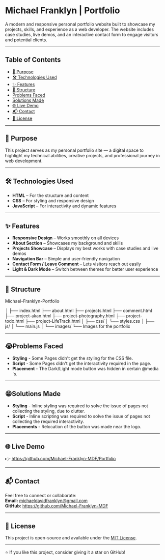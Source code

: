 # Michael Franklyn | Portfolio

A modern and responsive personal portfolio website built to showcase my projects, skills, and experience as a web developer. The website includes case studies, live demos, and an interactive contact form to engage visitors and potential clients.

---

## Table of Contents

- [🚀 Purpose](#-purpose)
- [🛠️ Technologies Used](#️-technologies-used)
- [✨ Features](#-features)
- [🧩 Structure](#-structure)
- [Problems Faced](#problems-faced)
- [Solutions Made](#solutions-made)
- [🌐 Live Demo](#-live-demo)
- [📬 Contact](#-contact)
- [📄 License](#-license)

---

## 🚀 Purpose

This project serves as my personal portfolio site — a digital space to highlight my technical abilities, creative projects, and professional journey in web development.

---

## 🛠️ Technologies Used

- **HTML** – For the structure and content  
- **CSS** – For styling and responsive design  
- **JavaScript** – For interactivity and dynamic features  

---

## ✨ Features

- **Responsive Design** – Works smoothly on all devices  
- **About Section** – Showcases my background and skills  
- **Projects Showcase** – Displays my best works with case studies and live demos  
- **Navigation Bar** – Simple and user-friendly navigation  
- **Contact Form / Leave Comment** – Lets visitors reach out easily  
- **Light & Dark Mode** – Switch between themes for better user experience  

---

## 🧩 Structure

Michael-Franklyn-Portfolio

│
├── index.html
├── about.html
├── projects.html
├── comment.html
├── project-akan.html
├── project-photography.html
├── project-todo.html
├── project-LifeTrack.html
│
├── css/
│   └── styles.css
│
├── js/
│   └── main.js
│
└── images/
    └── Images for the portfolio

---

## 😭Problems Faced

- **Styling** - Some Pages didn't get the styling for the CSS file.
- **Script** - Some Pages didn't get the interactivity required in the page.
- **Placement** - The Dark/Light mode button was hidden in certain @media 's.

---

## 😁Solutions Made

- **Styling** - Inline styling was required to solve the issue of pages not collecting the styling, due to clutter.
- **Script** - Inline scripting was required to solve the issue of pages not collecting the required interactivity.
- **Placements** - Relocation of the button was made near the logo.

---
## 🌐 Live Demo

👉 https://github.com/Michael-Franklyn-MDF/Portfolio  


---

## 📬 Contact

Feel free to connect or collaborate:  
**Email:** michaeldavidfranklyn@gmail.com  
**GitHub:** https://github.com/Michael-Franklyn-MDF

---

## 📄 License

This project is open-source and available under the [MIT License](LICENSE).

---

⭐ If you like this project, consider giving it a star on GitHub!
